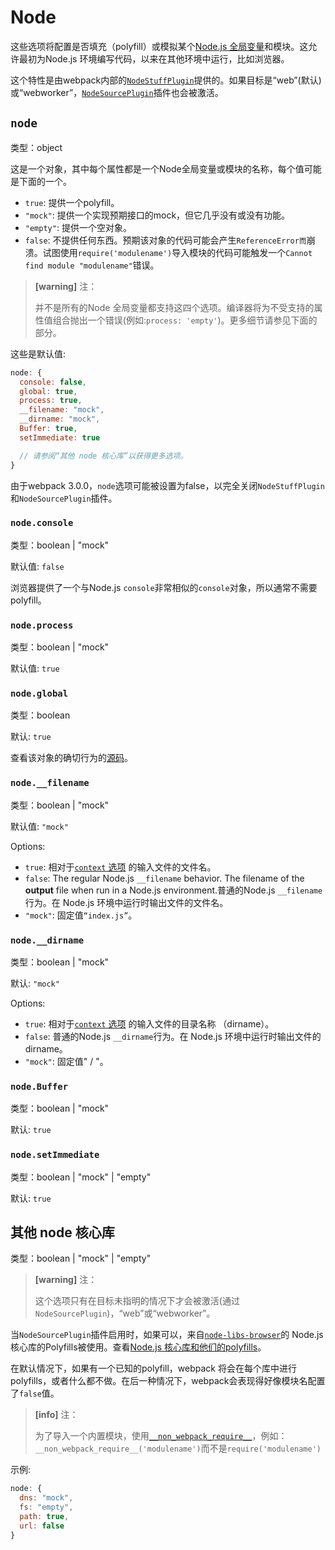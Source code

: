 # Node

这些选项将配置是否填充（polyfill）或模拟某个[Node.js 全局变量](#)和模块。这允许最初为Node.js 环境编写代码，以来在其他环境中运行，比如浏览器。

这个特性是由webpack内部的[`NodeStuffPlugin`](https://github.com/webpack/webpack/blob/master/lib/NodeStuffPlugin.js)提供的。如果目标是“web”\(默认\)或“webworker”，[`NodeSourcePlugin`](https://github.com/webpack/webpack/blob/master/lib/node/NodeSourcePlugin.js)插件也会被激活。

## `node`

类型：object

这是一个对象，其中每个属性都是一个Node全局变量或模块的名称，每个值可能是下面的一个。

* `true`:  提供一个polyfill。
* `"mock"`: 提供一个实现预期接口的mock，但它几乎没有或没有功能。
* `"empty"`: 提供一个空对象。
* `false`: 不提供任何东西。预期该对象的代码可能会产生`ReferenceError而`崩溃。试图使用`require('modulename')`导入模块的代码可能触发一个`Cannot find module "modulename"`错误。

> **\[warning\]** 注：
>
> 并不是所有的Node 全局变量都支持这四个选项。编译器将为不受支持的属性值组合抛出一个错误\(例如:`process: 'empty'`\)。更多细节请参见下面的部分。

这些是默认值:

```js
node: {
  console: false,
  global: true,
  process: true,
  __filename: "mock",
  __dirname: "mock",
  Buffer: true,
  setImmediate: true

  // 请参阅“其他 node 核心库”以获得更多选项。
}
```

由于webpack 3.0.0，`node`选项可能被设置为false，以完全关闭`NodeStuffPlugin`和`NodeSourcePlugin`插件。

### `node.console`

类型：boolean \| "mock"

默认值: `false`

浏览器提供了一个与Node.js `console`非常相似的`console`对象，所以通常不需要 polyfill。

### `node.process`

类型：boolean \| "mock"

默认值: `true`

### `node.global`

类型：boolean

默认: `true`

查看该对象的确切行为的[源码](https://github.com/webpack/webpack/blob/master/buildin/global.js)。

### `node.__filename`

类型：boolean \| "mock"

默认值: `"mock"`

Options:

* `true`: 相对于[`context` 选项](https://webpack.js.org/configuration/entry-context/#context) 的输入文件的文件名。
* `false`: The regular Node.js `__filename` behavior. The filename of the **output** file when run in a Node.js environment.普通的Node.js `__filename`行为。在 Node.js 环境中运行时输出文件的文件名。
* `"mock"`: 固定值`“index.js”`。

### `node.__dirname`

类型：boolean \| "mock"

默认: `"mock"`

Options:

* `true`: 相对于[`context` 选项](https://webpack.js.org/configuration/entry-context/#context) 的输入文件的目录名称 （dirname）。
* `false`: 普通的Node.js `__dirname`行为。在 Node.js 环境中运行时输出文件的dirname。
* `"mock"`: 固定值" / "。

### `node.Buffer`

类型：boolean \| "mock"

默认: `true`

### `node.setImmediate`

类型：boolean \| "mock" \| "empty"

默认: `true`

## 其他 node 核心库

类型：boolean \| "mock" \| "empty"

> **\[warning\]** 注：
>
> 这个选项只有在目标未指明的情况下才会被激活\(通过`NodeSourcePlugin`\)，“web”或“webworker”。

当`NodeSourcePlugin`插件启用时，如果可以，来自[`node-libs-browser`](https://github.com/webpack/node-libs-browser)的 Node.js 核心库的Polyfills被使用。查看[Node.js 核心库和他们的polyfills](https://github.com/webpack/node-libs-browser#readme)。

在默认情况下，如果有一个已知的polyfill，webpack 将会在每个库中进行polyfills，或者什么都不做。在后一种情况下，webpack会表现得好像模块名配置了`false`值。

> **\[info\]** 注：
>
> 为了导入一个内置模块，使用[`__non_webpack_require__`](https://webpack.js.org/api/module-variables/#__non_webpack_require__-webpack-specific-)，例如：`__non_webpack_require__('modulename')`而不是`require('modulename')`



示例:

```js
node: {
  dns: "mock",
  fs: "empty",
  path: true,
  url: false
}
```



